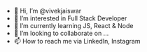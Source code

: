 - 👋 Hi, I’m @vivekjaiswar
- 👀 I’m interested in Full Stack Developer
- 🌱 I’m currently learning JS, React & Node
- 💞️ I’m looking to collaborate on ...
- 📫 How to reach me via LinkedIn, Instagram


<!---
vivekjaiswar/vivekjaiswar is a ✨ special ✨ repository because its `README.md` (this file) appears on your GitHub profile.
You can click the Preview link to take a look at your changes.
--->

